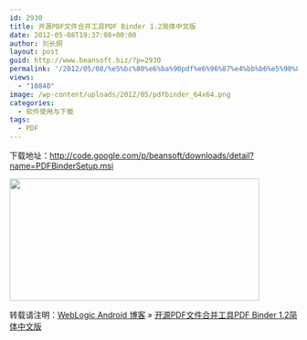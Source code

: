 ```yaml
---
id: 2930
title: 开源PDF文件合并工具PDF Binder 1.2简体中文版
date: 2012-05-08T19:37:08+00:00
author: 刘长炯
layout: post
guid: http://www.beansoft.biz/?p=2930
permalink: '/2012/05/08/%e5%bc%80%e6%ba%90pdf%e6%96%87%e4%bb%b6%e5%90%88%e5%b9%b6%e5%b7%a5%e5%85%b7pdf-binder-1-2%e7%ae%80%e4%bd%93%e4%b8%ad%e6%96%87%e7%89%88/'
views:
  - "10840"
image: /wp-content/uploads/2012/05/pdfbinder_64x64.png
categories:
  - 软件使用与下载
tags:
  - PDF
---
```

下载地址：<http://code.google.com/p/beansoft/downloads/detail?name=PDFBinderSetup.msi>

<img src="http://www.beansoft.biz/wp-content/uploads/2012/05/zrclip_001n492b0d2a.png" height="214" width="437" />

转载请注明：[WebLogic Android 博客](http://www.beansoft.biz) &raquo; [开源PDF文件合并工具PDF Binder 1.2简体中文版](http://www.beansoft.biz/2012/05/08/%e5%bc%80%e6%ba%90pdf%e6%96%87%e4%bb%b6%e5%90%88%e5%b9%b6%e5%b7%a5%e5%85%b7pdf-binder-1-2%e7%ae%80%e4%bd%93%e4%b8%ad%e6%96%87%e7%89%88/)